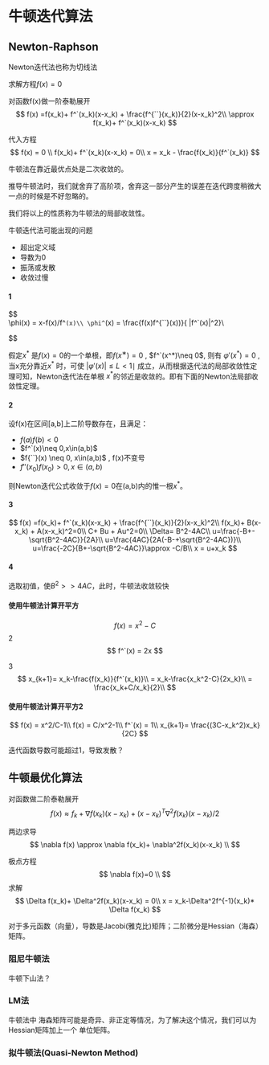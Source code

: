 # 牛顿迭代算法

## Newton-Raphson
Newton迭代法也称为切线法

求解方程$f(x)= 0$

对函数f(x)做一阶泰勒展开
$$
f(x) =f(x_k)+ f^`(x_k)(x-x_k) + \frac{f^{``}(x_k)}{2}(x-x_k)^2\\
\approx f(x_k)+ f^`(x_k)(x-x_k) 
$$

代入方程
$$
f(x) = 0 \\
f(x_k)+ f^`(x_k)(x-x_k) = 0\\
x = x_k - \frac{f(x_k)}{f^`(x_k)}
$$


牛顿法在靠近最优点处是二次收敛的。

推导牛顿法时，我们就舍弃了高阶项，舍弃这一部分产生的误差在迭代跨度稍微大一点的时候是不好忽略的。

我们将以上的性质称为牛顿法的局部收敛性。



牛顿迭代法可能出现的问题
- 超出定义域
- 导数为0
- 振荡或发散
- 收敛过慢
#### 1

$$				
\phi(x) = x-f(x)/f^`(x)\\
\phi^`(x) = \frac{f(x)f^{``}(x))}{ |f^`(x)|^2}\\

$$


假定$x^*$ 是$f(x)=0$的一个单根，即$f( x^∗ ) = 0$ , $f^`(x^*)\neq 0$, 则有 $\varphi'(x^*)=0$ , 当x充分靠近$x^*$ 
时，可使 $|\varphi'(x)|\leq L<1∣$ 成立，从而根据迭代法的局部收敛性定理可知，Newton迭代法在单根 $x^*$的邻近是收敛的。即有下面的Newton法局部收敛性定理。
#### 2

设f(x)在区间[a,b]上二阶导数存在，且满足：

- $f(a)f(b)<0$
- $f^`(x)\neq 0,x\in(a,b)$
- $f{``}(x) \neq 0, x\in(a,b)$ , f(x)不变号
- $f''(x_0)f(x_0)>0, x\in(a,b)$ 

则Newton迭代公式收敛于$f(x)=0$在(a,b)内的惟一根$x^*$。
#### 3

$$
f(x) =f(x_k)+ f^`(x_k)(x-x_k) + \frac{f^{``}(x_k)}{2}(x-x_k)^2\\
f(x_k)+ B(x-x_k) + A(x-x_k)^2=0\\
C+ Bu + Au^2=0\\
\Delta= B^2-4AC\\
u=\frac{-B+-\sqrt{B^2-4AC}}{2A}\\
u=\frac{4AC}{2A(-B-+\sqrt{B^2-4AC})}\\
u=\frac{-2C}{B+-\sqrt{B^2-4AC}}\approx -C/B\\
x = u+x_k
$$
#### 4
选取初值，使$B^2>>4AC$，此时，牛顿法收敛较快

#### 使用牛顿法计算开平方
$$
f(x) = x^2- C 
$$
2
$$
f^`(x) = 2x
$$

3
$$
x_{k+1}= x_k-\frac{f(x_k)}{f^`(x_k)}\\
 = x_k-\frac{x_k^2-C}{2x_k}\\
 = \frac{x_k+C/x_k}{2}\\
$$

#### 使用牛顿法计算开平方2
$$
f(x) = x^2/C-1\\
f(x) = C/x^2-1\\
f^`(x) = 1\\
x_{k+1}= \frac{(3C-x_k^2)x_k}{2C}
$$

迭代函数导数可能超过1，导致发散？





## 牛顿最优化算法
对函数做二阶泰勒展开
$$
f(x) \approx f_k+\nabla f(x_k)(x-x_k) + (x-x_k)^T\nabla^2f(x_k)(x-x_k)/2
$$

两边求导
$$
\nabla f(x) \approx \nabla f(x_k)+ \nabla^2f(x_k)(x-x_k) \\
$$


极点方程
$$
\nabla f(x)=0 \\
$$
求解
$$
\Delta f(x_k)+ \Delta^2f(x_k)(x-x_k) = 0\\
 x = x_k-\Delta^2f^{-1}(x_k)* \Delta f(x_k)
$$

对于多元函数（向量），导数是Jacobi(雅克比)矩阵；二阶微分是Hessian（海森）矩阵。

### 阻尼牛顿法

牛顿下山法？

### LM法
牛顿法中 海森矩阵​可能是奇异、非正定等情况，为了解决这个情况，我们可以为Hessian矩阵加上一个 单位矩阵。

### ​拟牛顿法(Quasi-Newton Method)